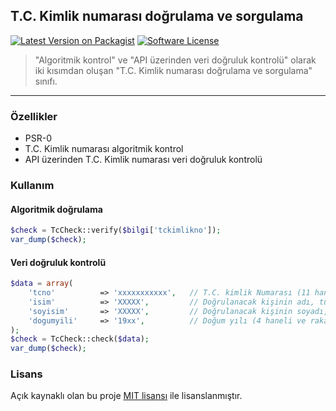 ## T.C. Kimlik numarası doğrulama ve sorgulama

[![Latest Version on Packagist][ico-version]][link-packagist] [![Software License][ico-license]](LICENSE.txt)

> "Algoritmik kontrol" ve "API üzerinden veri doğruluk kontrolü" olarak iki kısımdan oluşan "T.C. Kimlik numarası doğrulama ve sorgulama" sınıfı.

----------

### Özellikler

- PSR-0
- T.C. Kimlik numarası algoritmik kontrol
- API üzerinden T.C. Kimlik numarası veri doğruluk kontrolü

### Kullanım

#### Algoritmik doğrulama

```php
$check = TcCheck::verify($bilgi['tckimlikno']);
var_dump($check);
```

#### Veri doğruluk kontrolü

```php	
$data = array(
	'tcno'			=> 'xxxxxxxxxxx',	// T.C. kimlik Numarası (11 haneli ve rakamlardan oluşmaladır)
	'isim'			=> 'XXXXX', 		// Doğrulanacak kişinin adı, tümü büyük harf (iki isme sahip kişilerin iki ismide yazılmalı)
	'soyisim'		=> 'XXXXX', 		// Doğrulanacak kişinin soyadı, tümü büyük harf
	'dogumyili'		=> '19xx', 			// Doğum yılı (4 haneli ve rakamlardan oluşmalıdır)
);
$check = TcCheck::check($data);
var_dump($check);
```

### Lisans

Açık kaynaklı olan bu proje [MIT lisansı](LICENSE.txt) ile lisanslanmıştır.


[ico-version]: https://img.shields.io/packagist/v/juy/tccheck.svg?style=flat-square
[link-packagist]: https://packagist.org/packages/juy/tccheck

[ico-license]: https://img.shields.io/badge/license-MIT-blue.svg?style=flat-square
